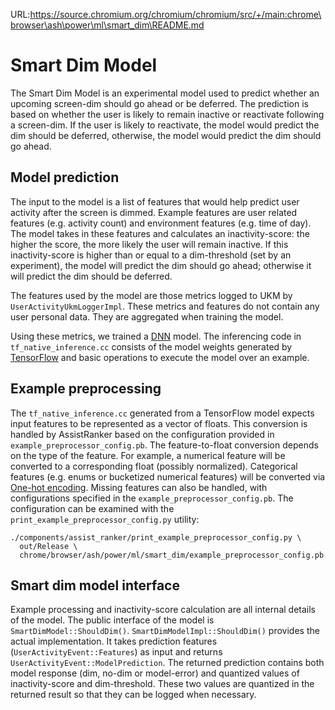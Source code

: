 URL:https://source.chromium.org/chromium/chromium/src/+/main:chrome\browser\ash\power\ml\smart_dim\README.md
# Smart Dim Model

The Smart Dim Model is an experimental model used to predict whether an upcoming
screen-dim should go ahead or be deferred. The prediction is based on whether
the user is likely to remain inactive or reactivate following a screen-dim. If
the user is likely to reactivate, the model would predict the dim should be
deferred, otherwise, the model would predict the dim should go ahead.

## Model prediction

The input to the model is a list of features that would help predict user
activity after the screen is dimmed. Example features are user related features
(e.g. activity count) and environment features (e.g. time of day). The model
takes in these features and calculates an inactivity-score: the higher the
score, the more likely the user will remain inactive. If this inactivity-score
is higher than or equal to a dim-threshold (set by an experiment), the model
will predict the dim should go ahead; otherwise it will predict the dim should
be deferred.

The features used by the model are those metrics logged to UKM by
`UserActivityUkmLoggerImpl`. These metrics and features do not contain any user
personal data. They are aggregated when training the model.

Using these metrics, we trained a
[DNN](https://en.wikipedia.org/wiki/Deep_learning#Deep_neural_networks) model.
The inferencing code in `tf_native_inference.cc` consists of the model weights
generated by [TensorFlow](https://www.tensorflow.org/) and basic operations to
execute the model over an example.

## Example preprocessing

The `tf_native_inference.cc` generated from a TensorFlow model expects input
features to be represented as a vector of floats. This conversion is handled by
AssistRanker based on the configuration
provided in `example_preprocessor_config.pb`. The feature-to-float conversion
depends on the type of the feature. For example, a numerical feature will be
converted to a corresponding float (possibly normalized). Categorical features
(e.g. enums or bucketized numerical features) will be converted via
[One-hot encoding](https://en.wikipedia.org/wiki/One-hot). Missing features can
also be handled, with configurations specified in the
`example_preprocessor_config.pb`. The configuration can be examined with the
`print_example_preprocessor_config.py` utility:

```shell
./components/assist_ranker/print_example_preprocessor_config.py \
  out/Release \
  chrome/browser/ash/power/ml/smart_dim/example_preprocessor_config.pb
```

## Smart dim model interface

Example processing and inactivity-score calculation are all internal details of
the model. The public interface of the model is `SmartDimModel::ShouldDim()`.
`SmartDimModelImpl::ShouldDim()` provides the actual implementation. It takes
prediction features (`UserActivityEvent::Features`) as input and returns
`UserActivityEvent::ModelPrediction`. The returned prediction contains both
model response (dim, no-dim or model-error) and quantized values of
inactivity-score and dim-threshold. These two values are quantized in the
returned result so that they can be logged when necessary.
